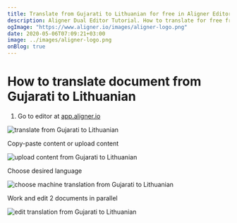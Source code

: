 ```yaml
---
title: Translate from Gujarati to Lithuanian for free in Aligner Editor
description: Aligner Dual Editor Tutorial. How to translate for free from Gujarati to Lithuanian. Aligner is multilingual document management platform. 
ogImage: "https://www.aligner.io/images/aligner-logo.png"
date: 2020-05-06T07:09:21+03:00
image: ../images/aligner-logo.png
onBlog: true
---
```


# How to translate document from Gujarati to Lithuanian

1. Go to editor at [app.aligner.io](https://app.aligner.io "Aligner App web page")

![translate from Gujarati to Lithuanian](../aligner-blank-editor.png "translate from Gujarati to Lithuanian")

Copy-paste content or upload content

![upload content from Gujarati to Lithuanian](../aligner-uploaded-document.png "upload content from Gujarati to Lithuanian")

Choose desired language

![choose machine translation from Gujarati to Lithuanian](../aligner-language-dropdown.png "choose machine translation from Gujarati to Lithuanian")

Work and edit 2 documents in parallel

![edit translation from Gujarati to Lithuanian](../aligner-double-sitded-editor.png "edit translation from Gujarati to Lithuanian")


